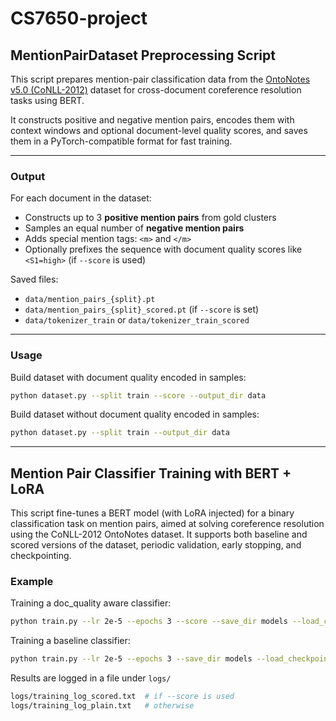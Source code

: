 # CS7650-project

## MentionPairDataset Preprocessing Script

This script prepares mention-pair classification data from the [OntoNotes v5.0 (CoNLL-2012)](https://huggingface.co/datasets/conll2012_ontonotesv5) dataset for cross-document coreference resolution tasks using BERT.

It constructs positive and negative mention pairs, encodes them with context windows and optional document-level quality scores, and saves them in a PyTorch-compatible format for fast training.

---

### Output

For each document in the dataset:
- Constructs up to 3 **positive mention pairs** from gold clusters
- Samples an equal number of **negative mention pairs**
- Adds special mention tags: `<m>` and `</m>`
- Optionally prefixes the sequence with document quality scores like `<S1=high>` (if `--score` is used)

Saved files:
- `data/mention_pairs_{split}.pt`
- `data/mention_pairs_{split}_scored.pt` (if `--score` is set)
- `data/tokenizer_train` or `data/tokenizer_train_scored`

---

### Usage

Build dataset with document quality encoded in samples:
```bash
python dataset.py --split train --score --output_dir data
```

Build dataset without document quality encoded in samples:
```bash
python dataset.py --split train --output_dir data
```
---

## Mention Pair Classifier Training with BERT + LoRA

This script fine-tunes a BERT model (with LoRA injected) for a binary classification task on mention pairs, aimed at solving coreference resolution using the CoNLL-2012 OntoNotes dataset. It supports both baseline and scored versions of the dataset, periodic validation, early stopping, and checkpointing.


### Example

Training a doc_quality aware classifier:
```bash
python train.py --lr 2e-5 --epochs 3 --score --save_dir models --load_checkpoint (optional) --checkpoint_type ([latest or best])
```
Training a baseline classifier:
```bash
python train.py --lr 2e-5 --epochs 3 --save_dir models --load_checkpoint (optional) --checkpoint_type ([latest or best])
```

Results are logged in a file under `logs/`
```bash
logs/training_log_scored.txt  # if --score is used
logs/training_log_plain.txt   # otherwise
```
